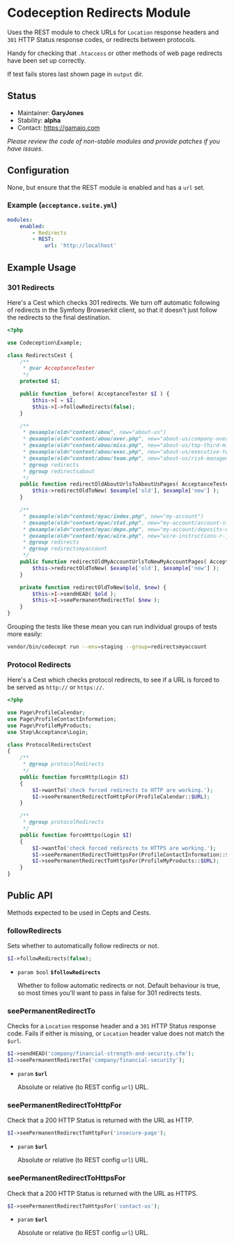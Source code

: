 # Codeception Redirects Module

Uses the REST module to check URLs for `Location` response headers and `301` HTTP Status response codes, or redirects between protocols.

Handy for checking that `.htaccess` or other methods of web page redirects have been set up correctly.

If test fails stores last shown page in `output` dir.

## Status

* Maintainer: **GaryJones**
* Stability: **alpha**
* Contact: https://gamajo.com

*Please review the code of non-stable modules and provide patches if you have issues.*

## Configuration

None, but ensure that the REST module is enabled and has a `url` set.

### Example (`acceptance.suite.yml`)

~~~yaml
modules:
    enabled:
        - Redirects
        - REST:
            url: 'http://localhost'
~~~

## Example Usage

### 301 Redirects

Here's a Cest which checks 301 redirects. We turn off automatic following of redirects in the Symfony Browserkit client, so that it doesn't just follow the redirects to the final destination.

```php
<?php

use Codeception\Example;

class RedirectsCest {
    /**
     * @var AcceptanceTester
     */
    protected $I;

    public function _before( AcceptanceTester $I ) {
        $this->I = $I;
        $this->I->followRedirects(false);
    }

    /**
     * @example(old="content/abou", new="about-us")
     * @example(old="content/abou/over.php", new="about-us/company-overview")
     * @example(old="content/abou/miss.php", new="about-us/top-third-mission")
     * @example(old="content/abou/exec.php", new="about-us/executive-team")
     * @example(old="content/abou/team.php", new="about-us/risk-management-specialists")
     * @group redirects
     * @group redirectsabout
     */
    public function redirectOldAboutUrlsToAboutUsPages( AcceptanceTester $I, Example $example ) {
        $this->redirectOldToNew( $example['old'], $example['new'] );
    }

    /**
     * @example(old="content/myac/index.php", new="my-account")
     * @example(old="content/myac/stat.php", new="my-account/account-statements-explained")
     * @example(old="content/myac/depo.php", new="my-account/deposits-withdrawals")
     * @example(old="content/myac/wire.php", new="wire-instructions-r-j-obrien")
     * @group redirects
     * @group redirectsmyaccount
     */
    public function redirectOldMyAccountUrlsToNewMyAccountPages( AcceptanceTester $I, Example $example ) {
        $this->redirectOldToNew( $example['old'], $example['new'] );
    }

    private function redirectOldToNew($old, $new) {
        $this->I->sendHEAD( $old );
        $this->I->seePermanentRedirectTo( $new );
    }
}

```

Grouping the tests like these mean you can run individual groups of tests more easily:

```sh
vendor/bin/codecept run --env=staging --group=redirectsmyaccount
```

### Protocol Redirects

Here's a Cest which checks protocol redirects, to see if a URL is forced to be served as `http://` or `https://`.

```php
<?php

use Page\ProfileCalendar;
use Page\ProfileContactInformation;
use Page\ProfileMyProducts;
use Step\Acceptance\Login;

class ProtocolRedirectsCest
{
    /**
     * @group protocolRedirects
     */
    public function forceHttp(Login $I)
    {
        $I->wantTo('check forced redirects to HTTP are working.');
        $I->seePermanentRedirectToHttpFor(ProfileCalendar::$URL);
    }

    /**
     * @group protocolRedirects
     */
    public function forceHttps(Login $I)
    {
        $I->wantTo('check forced redirects to HTTPS are working.');
        $I->seePermanentRedirectToHttpsFor(ProfileContactInformation::$URL);
        $I->seePermanentRedirectToHttpsFor(ProfileMyProducts::$URL);
    }
}

```

## Public API

Methods expected to be used in Cepts and Cests.

### followRedirects

Sets whether to automatically follow redirects or not.

```php
$I->followRedirects(false);
```

* `param bool` **`$followRedirects`**

    Whether to follow automatic redirects or not. Default behaviour is true, so most times you'll want to pass in false for 301 redirects tests.

### seePermanentRedirectTo

Checks for a `Location` response header and a `301` HTTP Status response code. Fails if either is missing, or `Location` header value does not match the `$url`.

```php
$I->sendHEAD('company/financial-strength-and-security.cfm');
$I->seePermanentRedirectTo('company/financial-security');
```

* `param` **`$url`**

    Absolute or relative (to REST config `url`) URL.

### seePermanentRedirectToHttpFor

 Check that a 200 HTTP Status is returned with the URL as HTTP.

 ```php
$I->seePermanentRedirectToHttpFor('insecure-page');
 ```

* `param` **`$url`**

    Absolute or relative (to REST config `url`) URL.

### seePermanentRedirectToHttpsFor

 Check that a 200 HTTP Status is returned with the URL as HTTPS.

 ```php
$I->seePermanentRedirectToHttpsFor('contact-us');
 ```

* `param` **`$url`**

    Absolute or relative (to REST config `url`) URL.

